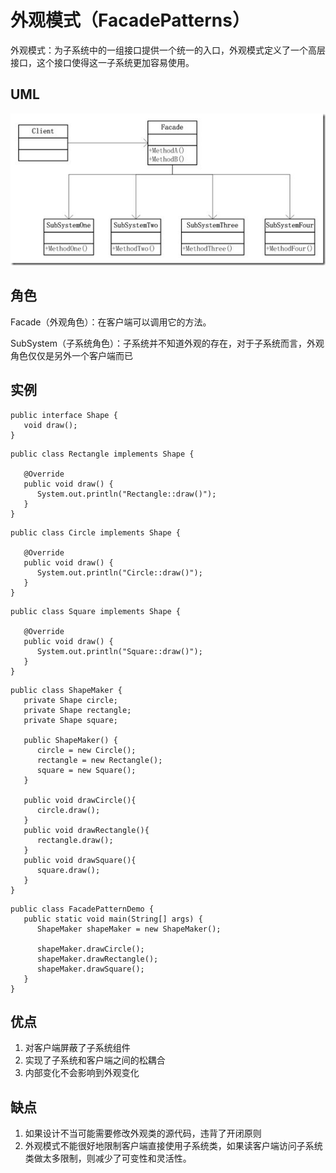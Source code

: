 # 外观模式（FacadePatterns）

外观模式：为子系统中的一组接口提供一个统一的入口，外观模式定义了一个高层接口，这个接口使得这一子系统更加容易使用。

## UML
![](assets/5bb98211046b2.jpg)


## 角色

Facade（外观角色）：在客户端可以调用它的方法。

SubSystem（子系统角色）：子系统并不知道外观的存在，对于子系统而言，外观角色仅仅是另外一个客户端而已

## 实例



```
public interface Shape {
   void draw();
}
```

```
public class Rectangle implements Shape {
 
   @Override
   public void draw() {
      System.out.println("Rectangle::draw()");
   }
}
```

```
public class Circle implements Shape {
 
   @Override
   public void draw() {
      System.out.println("Circle::draw()");
   }
}
```

```
public class Square implements Shape {
 
   @Override
   public void draw() {
      System.out.println("Square::draw()");
   }
}
```

```
public class ShapeMaker {
   private Shape circle;
   private Shape rectangle;
   private Shape square;
 
   public ShapeMaker() {
      circle = new Circle();
      rectangle = new Rectangle();
      square = new Square();
   }
 
   public void drawCircle(){
      circle.draw();
   }
   public void drawRectangle(){
      rectangle.draw();
   }
   public void drawSquare(){
      square.draw();
   }
}
```

```
public class FacadePatternDemo {
   public static void main(String[] args) {
      ShapeMaker shapeMaker = new ShapeMaker();
 
      shapeMaker.drawCircle();
      shapeMaker.drawRectangle();
      shapeMaker.drawSquare();      
   }
}
```

## 优点

1. 对客户端屏蔽了子系统组件
2. 实现了子系统和客户端之间的松耦合
3. 内部变化不会影响到外观变化

## 缺点

1. 如果设计不当可能需要修改外观类的源代码，违背了开闭原则
2. 外观模式不能很好地限制客户端直接使用子系统类，如果读客户端访问子系统类做太多限制，则减少了可变性和灵活性。